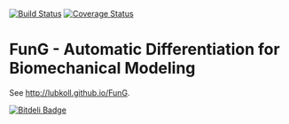 [![Build Status](https://travis-ci.org/lubkoll/FunG.svg?branch=master)](https://travis-ci.org/lubkoll/FunG/builds)
[![Coverage Status](https://coveralls.io/repos/lubkoll/FunG/badge.svg?branch=master&service=github)](https://coveralls.io/github/lubkoll/FunG?branch=master)
# FunG - Automatic Differentiation for Biomechanical Modeling
See <a href="http://lubkoll.github.io/FunG">http://lubkoll.github.io/FunG</a>.


[![Bitdeli Badge](https://d2weczhvl823v0.cloudfront.net/lubkoll/fung/trend.png)](https://bitdeli.com/free "Bitdeli Badge")

